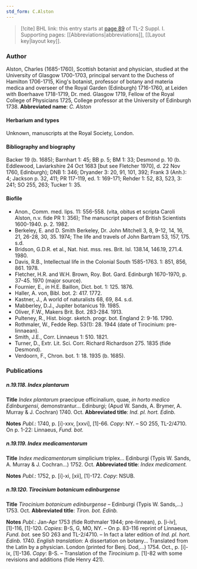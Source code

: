 ```yaml
---
std_form: C.Alston
---
```


> [!cite] BHL link: this entry starts at [page 89](https://www.biodiversitylibrary.org/page/33264816) of TL-2 Suppl. I.
> Supporting pages: [[Abbreviations|abbreviations]], [[Layout key|layout key]].

### Author

Alston, Charles (1685-1760), Scottish botanist and physician, studied at the University of Glasgow 1700-1703, principal servant to the Duchess of Hamilton 1706-1715, King's botanist, professor of botany and materia medica and overseer of the Royal Garden (Edinburgh) 1716-1760, at Leiden with Boerhaave 1718-1719, Dr. med. Glasgow 1719, Fellow of the Royal College of Physicians 1725, College professor at the University of Edinburgh 1738. 
**Abbreviated name**: *C. Alston*

#### Herbarium and types

Unknown, manuscripts at the Royal Society, London.

#### Bibliography and biography

Backer 19 (b. 1685); Barnhart 1: 45; BB p. 5; BM 1: 33; Desmond p. 10 (b. Eddlewood, Laviarkshire 24 Oct 1683 \[but see Fletcher 1970\], d. 22 Nov 1760, Edinburgh); DNB 1: 346; Dryander 3: 20, 91, 101, 392; Frank 3 (Anh.): 4; Jackson p. 32, 411; PR 117-119, ed. 1: 169-171; Rehder 1: 52, 83, 523, 3: 241; SO 255, 263; Tucker 1: 35.

#### Biofile

- Anon., Comm. med. lips. 11: 556-558. (vita, obitus et scripta Caroli Alston, n.v. fide PR 1: 356); The manuscript papers of British Scientists 1600-1940. p. 2. 1982.
- Berkeley, E. and D. Smith Berkeley, Dr. John Mitchell 3, 8, 9-12, 14, 16, 21, 26-28, 30, 35. 1974; The life and travels of John Bartram 53, 157, 175. s.d.
- Bridson, G.D.R. et al., Nat. hist. mss. res. Brit. Isl. 138.14, 146.19, 271.4. 1980.
- Davis, R.B., Intellectual life in the Colonial South 1585-1763. 1: 851, 856, 861. 1978.
- Fletcher, H.R. and W.H. Brown, Roy. Bot. Gard. Edinburgh 1670-1970, p. 37-45. 1970 (major source).
- Fournier, E., *in* H.E. Baillon, Dict. bot. 1: 125. 1876.
- Haller, A. von, Bibl. bot. 2: 417. 1772.
- Kastner, J., A world of naturalists 68, 69, 84. s.d.
- Mabberley, D.J., Jupiter botanicus 19. 1985.
- Oliver, F.W., Makers Brit. Bot. 283-284. 1913.
- Pulteney, R., Hist. biogr. sketch. progr. bot. England 2: 9-16. 1790.
- Rothmaler, W., Fedde Rep. 53(1): 28. 1944 (date of Tirocinium: pre-linnaean).
- Smith, J.E., Corr. Linnaeus 1: 510. 1821.
- Turner, D., Extr. Lit. Sci. Corr. Richard Richardson 275. 1835 (fide Desmond).
- Verdoorn, F., Chron. bot. 1: 18. 1935 (b. 1685).

### Publications

##### n.19.118. Index plantarum

**Title**
*Index plantarum* praecipue officinalium, quae, *in horto medico Edinburgensi*, demonstrantur... Edinburgi; (Apud W. Sands, A. Brymer, A. Murray & J. Cochran) 1740. Oct.
**Abbreviated title**: *Ind. pl. hort. Edinb.*

**Notes**
*Publ*.: 1740, p. \[i\]-xxv, \[xxvi\], \[1\]-66. *Copy*: NY. – SO 255, TL-2/4710. On p. 1-22: Linnaeus, *Fund. bot.*

##### n.19.119. Index medicamentorum

**Title**
*Index medicamentorum* simplicium triplex... Edinburgi (Typis W. Sands, A. Murray & J. Cochran...) 1752. Oct.
**Abbreviated title**: *Index medicament.*

**Notes**
*Publ*.: 1752, p. \[i\]-xi, \[xii\], \[1\]-172. *Copy*: NSUB.

##### n.19.120. Tirocinium botanicum edinburgense

**Title**
*Tirocinium botanicum edinburgense* – Edinburgi (Typis W. Sands,...) 1753. Oct.
**Abbreviated title**: *Tiron. bot. Edinb.*

**Notes**
*Publ*.: Jan-Apr 1753 (fide Rothmaler 1944; pre-linnean), p. \[i-iv\], \[1\]-116, \[1\]-120. *Copies*: B-S, G, MO, NY. – On p. 83-116 reprint of Linnaeus, *Fund. bot.* see SO 263 and TL-2/4710. – In fact a later edition of *Ind. pl. hort. Edinb.* 1740.
*English translation*: A dissertation on botany... Translated from the Latin by a physician. London (printed for Benj. Dod,...) 1754. Oct., p. \[i\]-ix, \[1\]-136. *Copy*: B-S. – Translation of the *Tirocinium* p. \[1\]-82 with some revisions and additions (fide Henry 421).

